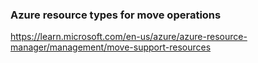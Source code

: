 ### Azure resource types for move operations

https://learn.microsoft.com/en-us/azure/azure-resource-manager/management/move-support-resources

